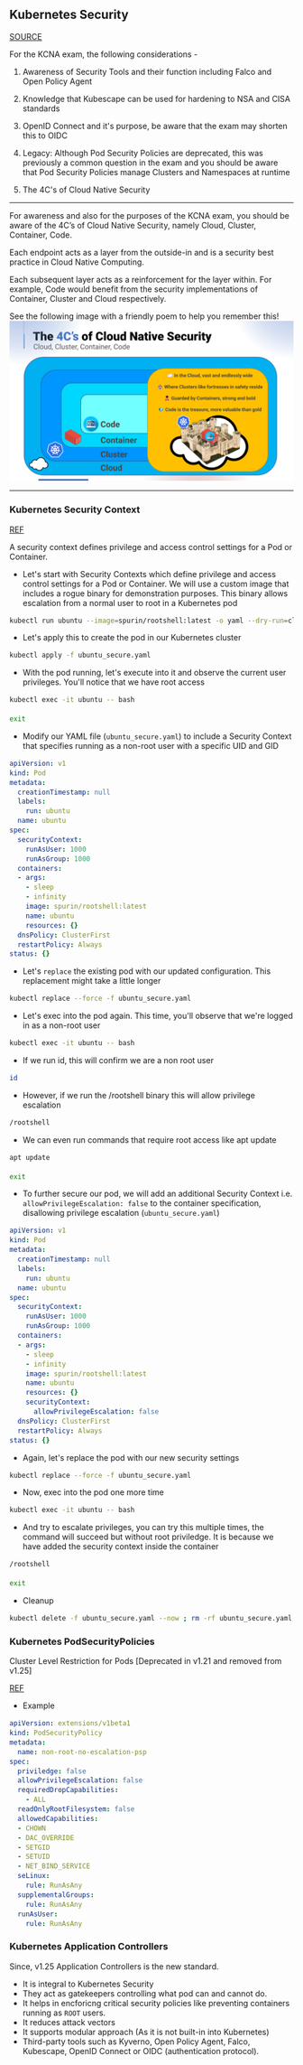 ## Kubernetes Security

[SOURCE](https://kubernetes.io/docs/concepts/security/)

For the KCNA exam, the following considerations -

1. Awareness of Security Tools and their function including Falco and Open Policy Agent

2. Knowledge that Kubescape can be used for hardening to NSA and CISA standards

3. OpenID Connect and it's purpose, be aware that the exam may shorten this to OIDC

4. Legacy: Although Pod Security Policies are deprecated, this was previously a common question in the exam and you should be aware that Pod Security Policies manage Clusters and Namespaces at runtime

5. The 4C's of Cloud Native Security

** ** 

For awareness and also for the purposes of the KCNA exam, you should be aware of the 4C’s of Cloud Native Security, namely Cloud, Cluster, Container, Code.

Each endpoint acts as a layer from the outside-in and is a security best practice in Cloud Native Computing.

Each subsequent layer acts as a reinforcement for the layer within. For example, Code would benefit from the security implementations of Container, Cluster and Cloud respectively.

See the following image with a friendly poem to help you remember this!
![The 4C's of Cloud Native Security](../Kubernetes%20Security%20-%20The%204C's%20of%20Cloud%20Native%20Security.png)

** **

### Kubernetes Security Context
[REF](https://kubernetes.io/docs/tasks/configure-pod-container/security-context/)

A security context defines privilege and access control settings for a Pod or Container. 

- Let's start with Security Contexts which define privilege and access control settings for a Pod or Container. We will use a custom image that includes a rogue binary for demonstration purposes. This binary allows escalation from a normal user to root in a Kubernetes pod
```bash
kubectl run ubuntu --image=spurin/rootshell:latest -o yaml --dry-run=client -- sleep infinity | tee ubuntu_secure.yaml
```


- Let's apply this to create the pod in our Kubernetes cluster
```bash
kubectl apply -f ubuntu_secure.yaml
```

- With the pod running, let's execute into it and observe the current user privileges. You'll notice that we have root access
```bash
kubectl exec -it ubuntu -- bash

exit
```

- Modify our YAML file (`ubuntu_secure.yaml`) to include a Security Context that specifies running as a non-root user with a specific UID and GID
```yaml
apiVersion: v1
kind: Pod
metadata:
  creationTimestamp: null
  labels:
    run: ubuntu
  name: ubuntu
spec:
  securityContext:
    runAsUser: 1000
    runAsGroup: 1000
  containers:
  - args:
    - sleep
    - infinity
    image: spurin/rootshell:latest
    name: ubuntu
    resources: {}
  dnsPolicy: ClusterFirst
  restartPolicy: Always
status: {}
```

- Let's `replace` the existing pod with our updated configuration. This replacement might take a little longer
```bash
kubectl replace --force -f ubuntu_secure.yaml
```

- Let's exec into the pod again. This time, you'll observe that we're logged in as a non-root user
```bash
kubectl exec -it ubuntu -- bash
```

- If we run id, this will confirm we are a non root user
```bash
id
```

- However, if we run the /rootshell binary this will allow privilege escalation
```bash
/rootshell
```

- We can even run commands that require root access like apt update
```bash
apt update

exit
```

- To further secure our pod, we will add an additional Security Context i.e. `allowPrivilegeEscalation: false` to the container specification, disallowing privilege escalation (`ubuntu_secure.yaml`)
```yaml
apiVersion: v1
kind: Pod
metadata:
  creationTimestamp: null
  labels:
    run: ubuntu
  name: ubuntu
spec:
  securityContext:
    runAsUser: 1000
    runAsGroup: 1000
  containers:
  - args:
    - sleep
    - infinity
    image: spurin/rootshell:latest
    name: ubuntu
    resources: {}
    securityContext:
      allowPrivilegeEscalation: false
  dnsPolicy: ClusterFirst
  restartPolicy: Always
status: {}
```

- Again, let's replace the pod with our new security settings
```bash
kubectl replace --force -f ubuntu_secure.yaml
```

- Now, exec into the pod one more time
```bash
kubectl exec -it ubuntu -- bash
```

- And try to escalate privileges, you can try this multiple times, the command will succeed but without root priviledge. It is because we have added the security context inside the container
```bash
/rootshell

exit
```

- Cleanup
```bash
kubectl delete -f ubuntu_secure.yaml --now ; rm -rf ubuntu_secure.yaml
```

### Kubernetes PodSecurityPolicies

Cluster Level Restriction for Pods [Deprecated in v1.21 and removed from v1.25]

[REF](https://kubernetes.io/docs/concepts/security/pod-security-policy/)

- Example
```yaml
apiVersion: extensions/v1beta1
kind: PodSecurityPolicy
metadata:
  name: non-root-no-escalation-psp
spec:
  priviledge: false
  allowPrivilegeEscalation: false
  requiredDropCapabilities: 
    - ALL
  readOnlyRootFilesystem: false
  allowedCapabilities:
  - CHOWN
  - DAC_OVERRIDE
  - SETGID
  - SETUID
  - NET_BIND_SERVICE
  seLinux:
    rule: RunAsAny
  supplementalGroups:
    rule: RunAsAny
  runAsUser:
    rule: RunAsAny
```

### Kubernetes Application Controllers

Since, v1.25 Application Controllers is the new standard. 
- It is integral to Kubernetes Security 
- They act as gatekeepers controlling what pod can and cannot do. 
- It helps in encforicng critical security policies like preventing containers running as `ROOT` users.
- It reduces attack vectors 
- It supports modular approach (As it is not built-in into Kubernetes)
- Third-party tools such as Kyverno, Open Policy Agent, Falco, Kubescape, OpenID Connect or OIDC (authentication protocol). 

